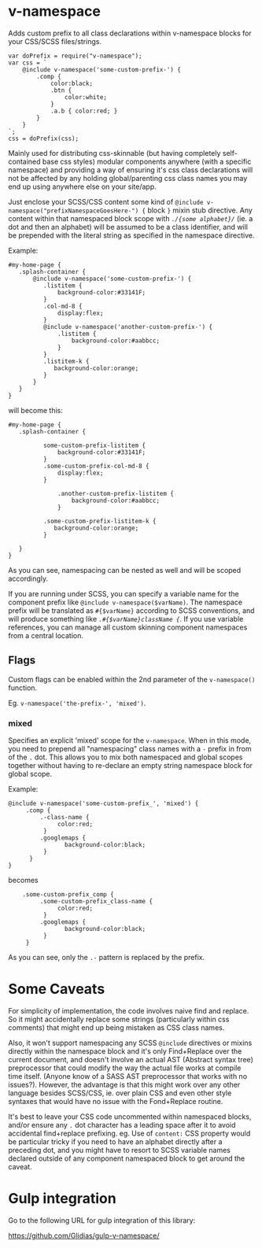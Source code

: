 # v-namespace
Adds custom prefix to all class declarations within v-namespace blocks for your CSS/SCSS files/strings.

    var doPrefix = require("v-namespace");
    var css = `
        @include v-namespace('some-custom-prefix-') {
            .comp {
                color:black;
                .btn {
                    color:white;
                }
                .a.b { color:red; }
            }
        }
    `;
    css = doPrefix(css);

Mainly used for distributing css-skinnable (but having completely self-contained base css styles) modular components anywhere (with a specific namespace) and providing a way of ensuring it's css class declarations will not be affected by any holding global/parenting css class names you may end up using anywhere else on your site/app.

Just enclose your SCSS/CSS content some kind of `@include v-namespace("prefixNamespaceGoesHere-") {` block `}` mixin stub directive. Any content within that namespaced block  scope with _`./{some alphabet}/`_  (ie. a dot and then an alphabet) will be assumed to be a class identifier, and will be prepended with the literal string as specified in the namespace directive.

Example:

    #my-home-page {
       .splash-container {
           @include v-namespace('some-custom-prefix-') {
              .listitem {
                  background-color:#33141F;
              }
              .col-md-8 {
                  display:flex;
              }
              @include v-namespace('another-custom-prefix-') {
                  .listitem {
                      background-color:#aabbcc;
                  }
              }
              .listitem-k {
                 background-color:orange;
              }
           }
       }
    }
    
will become this:

    #my-home-page {
       .splash-container {
         
              some-custom-prefix-listitem {
                  background-color:#33141F;
              }
              .some-custom-prefix-col-md-8 {
                  display:flex;
              }
             
                  .another-custom-prefix-listitem {
                      background-color:#aabbcc;
                  }
              
              .some-custom-prefix-listitem-k {
                 background-color:orange;
              }
           
       }
    }
    
As you can see, namespacing can be nested as well and will be scoped accordingly.
  
If you are running under SCSS, you can specify a variable name for the component prefix like `@include v-namespace($varName)`. The namespace prefix will be translated as `#{$varName}` according to SCSS conventions, and will produce something like _`.#{$varName}className {`_. If you use variable references, you can manage all custom skinning component namespaces from a central location.

## Flags

Custom flags can be enabled within the 2nd parameter of the `v-namespace()` function. 

Eg. `v-namespace('the-prefix-', 'mixed')`.

### mixed

Specifies an explicit 'mixed' scope for  the `v-namespace`. When in this mode, you need to prepend all "namespacing" class names with a `-` prefix in from of the `.` dot. This allows you to mix both namespaced and global scopes together without having to re-declare an empty string namespace block for global scope.

Example:

    @include v-namespace('some-custom-prefix_', 'mixed') {
         .comp {
             .-class-name {
                  color:red;
              } 
             .googlemaps {
                    background-color:black;
              }
          }
    }
  
  becomes
  
        .some-custom-prefix_comp {
             .some-custom-prefix_class-name {
                  color:red;
              } 
             .googlemaps {
                    background-color:black;
              }
         }
   
 As you can see, only the `.-` pattern is replaced by the prefix.
 
# Some Caveats
 
For simplicity of implementation, the code involves naive find and replace. So it might accidentally replace some strings (particularly within css comments) that might end up being mistaken as CSS class names. 

Also, it won't support namespacing any SCSS `@include` directives or mixins directly within the namespace block and it's only Find+Replace over the current document, and doesn't involve an actual AST (Abstract syntax tree) preprocessor that could modify the way the actual file works at compile time itself.  (Anyone know of a SASS AST preprocessor that works with no issues?). However, the advantage is that this might work over any other language besides SCSS/CSS, ie. over plain CSS and even other style syntaxes that would have no issue with the Fond+Replace routine.

It's best to leave your CSS code uncommented within namespaced blocks, and/or ensure any `.` dot character has a leading space after it to avoid accidental find+replace prefixing. eg. Use of `content:` CSS property would be particular tricky if you need to have an alphabet directly after a preceding dot, and you might have to resort to SCSS variable names declared outside of any component namespaced block to get around the caveat.
 
 
# Gulp integration
 
Go to the following URL for gulp integration of this library:
 
https://github.com/Glidias/gulp-v-namespace/
